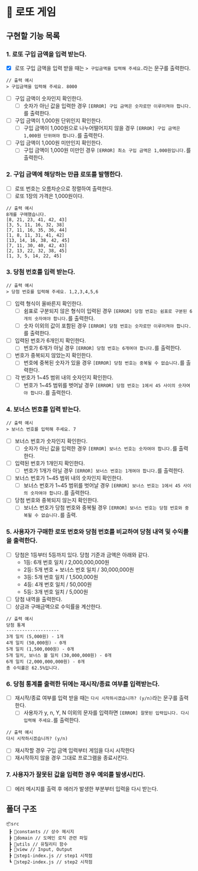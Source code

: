 # 🎰 로또 게임

## 구현할 기능 목록

### 1. 로또 구입 금액을 입력 받는다.

- [x] 로또 구입 금액을 입력 받을 때는 `> 구입금액을 입력해 주세요.`라는 문구를 출력한다.

```
// 출력 예시
> 구입금액을 입력해 주세요. 8000
```

- [ ] 구입 금액이 숫자인지 확인한다.
  - [ ] 숫자가 아닌 값을 입력한 경우 `[ERROR] 구입 금액은 숫자로만 이루어져야 합니다.`를 출력한다.
- [ ] 구입 금액이 1,000원 단위인지 확인한다.
  - [ ] 구입 금액이 1,000원으로 나누어떨어지지 않을 경우 `[ERROR] 구입 금액은 1,000원 단위여야 합니다.`를 출력한다.
- [ ] 구입 금액이 1,000원 미만인지 확인한다.
  - [ ] 구입 금액이 1,000원 미만인 경우 `[ERROR] 최소 구입 금액은 1,000원입니다.`를 출력한다.

### 2. 구입 금액에 해당하는 만큼 로또를 발행한다.

- [ ] 로또 번호는 오름차순으로 정렬하여 출력한다.
- [ ] 로또 1장의 가격은 1,000원이다.

```
// 출력 예시
8개를 구매했습니다.
[8, 21, 23, 41, 42, 43]
[3, 5, 11, 16, 32, 38]
[7, 11, 16, 35, 36, 44]
[1, 8, 11, 31, 41, 42]
[13, 14, 16, 38, 42, 45]
[7, 11, 30, 40, 42, 43]
[2, 13, 22, 32, 38, 45]
[1, 3, 5, 14, 22, 45]
```

### 3. 당첨 번호를 입력 받는다.

```
// 출력 예시
> 당첨 번호를 입력해 주세요. 1,2,3,4,5,6
```

- [ ] 입력 형식이 올바른지 확인한다.
  - [ ] 쉼표로 구분되지 않은 형식이 입력된 경우 `[ERROR] 당첨 번호는 쉼표로 구분된 6개의 숫자여야 합니다.`를 출력한다.
  - [ ] 숫자 이외의 값이 포함된 경우 `[ERROR] 당첨 번호는 숫자로만 이루어져야 합니다.`를 출력한다.
- [ ] 입력된 번호가 6개인지 확인한다.
  - [ ] 번호가 6개가 아닐 경우 `[ERROR] 당첨 번호는 6개여야 합니다.`를 출력한다.
- [ ] 번호가 중복되지 않았는지 확인한다.
  - [ ] 번호에 중복된 숫자가 있을 경우 `[ERROR] 당첨 번호는 중복될 수 없습니다.`를 출력한다.
- [ ] 각 번호가 1~45 범위 내의 숫자인지 확인한다.
  - [ ] 번호가 1~45 범위를 벗어날 경우 `[ERROR] 당첨 번호는 1에서 45 사이의 숫자여야 합니다.`를 출력한다.

### 4. 보너스 번호를 입력 받는다.

```
// 출력 예시
> 보너스 번호를 입력해 주세요. 7
```

- [ ] 보너스 번호가 숫자인지 확인한다.
  - [ ] 숫자가 아닌 값을 입력한 경우 `[ERROR] 보너스 번호는 숫자여야 합니다.`를 출력한다.
- [ ] 입력된 번호가 1개인지 확인한다.
  - [ ] 번호가 1개가 아닐 경우 `[ERROR] 보너스 번호는 1개여야 합니다.`를 출력한다.
- [ ] 보너스 번호가 1~45 범위 내의 숫자인지 확인한다.
  - [ ] 보너스 번호가 1~45 범위를 벗어날 경우 `[ERROR] 보너스 번호는 1에서 45 사이의 숫자여야 합니다.`를 출력한다.
- [ ] 당첨 번호와 중복되지 않는지 확인한다.
  - [ ] 보너스 번호가 당첨 번호와 중복될 경우 `[ERROR] 보너스 번호는 당첨 번호와 중복될 수 없습니다.`를 출력.

### 5. 사용자가 구매한 로또 번호와 당첨 번호를 비교하여 당첨 내역 및 수익률을 출력한다.

- [ ] 당첨은 1등부터 5등까지 있다. 당첨 기준과 금액은 아래와 같다.
  - 1등: 6개 번호 일치 / 2,000,000,000원
  - 2등: 5개 번호 + 보너스 번호 일치 / 30,000,000원
  - 3등: 5개 번호 일치 / 1,500,000원
  - 4등: 4개 번호 일치 / 50,000원
  - 5등: 3개 번호 일치 / 5,000원
- [ ] 당첨 내역을 출력한다.
- [ ] 상금과 구매금액으로 수익률을 계산한다.

```
// 출력 예시
당첨 통계
--------------------
3개 일치 (5,000원) - 1개
4개 일치 (50,000원) - 0개
5개 일치 (1,500,000원) - 0개
5개 일치, 보너스 볼 일치 (30,000,000원) - 0개
6개 일치 (2,000,000,000원) - 0개
총 수익률은 62.5%입니다.
```

### 6. 당첨 통계를 출력한 뒤에는 재시작/종료 여부를 입력받는다.

- [ ] 재시작/종료 여부를 입력 받을 때는 `다시 시작하시겠습니까? (y/n)`라는 문구를 출력한다.
  - [ ] 사용자가 y, n, Y, N 이외의 문자를 입력하면 `[ERROR] 잘못된 입력입니다. 다시 입력해 주세요.`를 출력한다.

```
// 출력 예시
다시 시작하시겠습니까? (y/n)
```

- [ ] 재시작할 경우 구입 금액 입력부터 게임을 다시 시작한다
- [ ] 재시작하지 않을 경우 그대로 프로그램을 종료시킨다.

### 7. 사용자가 잘못된 값을 입력한 경우 예외를 발생시킨다.

- [ ] 에러 메시지를 출력 후 에러가 발생한 부분부터 입력을 다시 받는다.

## 폴더 구조

```
📦src
 ┣ 📂constants // 상수 메시지
 ┣ 📂domain // 도메인 로직 관련 파일
 ┣ 📂utils // 유틸리티 함수
 ┣ 📂view // Input, Output
 ┣ 📜step1-index.js // step1 시작점
 ┗ 📜step2-index.js // step2 시작점
```
